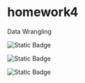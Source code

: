 # homework4
Data Wrangling

![Static Badge](https://img.shields.io/badge/Language-Shell-2CA5E0?style=for-the-badge&logoColor=white)

![Static Badge](https://img.shields.io/badge/license-GNU_AGPLV3-2CA5E0?style=for-the-badge&logoColor=white)

![Static Badge](https://img.shields.io/badge/platform-linux-2CA5E0?style=for-the-badge&logoColor=white)
